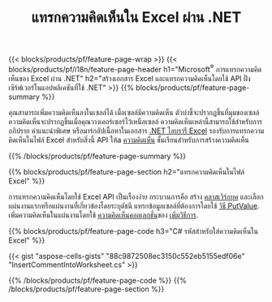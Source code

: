﻿---
title: แทรกความคิดเห็นใน Excel ผ่าน .NET
url: /th/net/comment/
description: C# ซอร์สโค้ดที่จะแทรกความคิดเห็นลงในไฟล์ Microsoft Excel โดยใช้ .NET Library 
---
{{< blocks/products/pf/feature-page-wrap >}}
{{< blocks/products/pf/i18n/feature-page-header h1="Microsoft<sup>&reg;</sup> การแทรกความคิดเห็นของ Excel ผ่าน .NET" h2="สร้างเอกสาร Excel และแทรกความคิดเห็นโดยใช้ API ฝั่งเซิร์ฟเวอร์ในแอปพลิเคชันที่ใช้ .NET" >}}
{{% blocks/products/pf/feature-page-summary %}}

คุณสามารถเพิ่มความคิดเห็นลงในเซลล์ได้ เมื่อเซลล์มีความคิดเห็น ตัวบ่งชี้จะปรากฏขึ้นที่มุมของเซลล์ ความคิดเห็นจะปรากฏขึ้นเมื่อคุณวางเคอร์เซอร์ไว้เหนือเซลล์ ความคิดเห็นเหล่านี้สามารถใช้สำหรับการอภิปราย คำแนะนำพิเศษ หรือมาร์กอัปเนื้อหาในเอกสาร [.NET ไลบรารี Excel](/cells/net/) รองรับการแทรกความคิดเห็นในไฟล์ Excel สำหรับสิ่งนี้ API ให้a [ความคิดเห็น](https://apireference.aspose.com/cells/net/aspose.cells/comment) ชั้นเรียนสำหรับการสร้างความคิดเห็น

{{% /blocks/products/pf/feature-page-summary %}}

{{% blocks/products/pf/feature-page-section h2="แทรกความคิดเห็นในไฟล์ Excel" %}}

การแทรกความคิดเห็นโดยใช้ Excel API เป็นเรื่องง่าย กระบวนการคือ สร้าง [คลาสเวิร์กบุค](https://apireference.aspose.com/cells/net/aspose.cells/workbook) และเลือกแผ่นงานแรกหรือแผ่นงานที่เกี่ยวข้องโดยระบุดัชนี แทรกข้อมูลเซลล์ที่ต้องการโดยใช้ [วิธี PutValue](https://apireference.aspose.com/cells/net/aspose.cells/cell/methods/putvalue/index). เพิ่มความคิดเห็นในแผ่นงานโดยใช้ [ความคิดเห็นคอลเลกชั่น](https://apireference.aspose.com/cells/net/aspose.cells/commentcollection)ของ [เพิ่มวิธีการ](https://apireference.aspose.com/cells/net/aspose.cells.commentcollection/add/methods/1).

{{% blocks/products/pf/feature-page-code h3="C# รหัสสำหรับใส่ความคิดเห็นใน Excel" %}}

{{< gist "aspose-cells-gists" "88c9872508ec3150c552eb5155edf06e" "InsertCommentIntoWorksheet.cs" >}}

{{% /blocks/products/pf/feature-page-code %}}
{{% /blocks/products/pf/feature-page-section %}}
